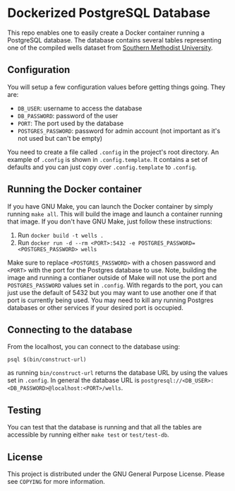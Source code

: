 # Dockerized PostgreSQL Database
This repo enables one to easily create a Docker container running a PostgreSQL database. The database contains several tables representing one of the compiled wells dataset from [Southern Methodist University](http://geothermal.smu.edu/gtda/).

## Configuration
You will setup a few configuration values before getting things going. They are:

* `DB_USER`: username to access the database
* `DB_PASSWORD`: password of the user
* `PORT`: The port used by the database
* `POSTGRES_PASSWORD`: password for admin account (not important as it's not used but can't be empty)

You need to create a file called `.config` in the project's root directory. An example of `.config` is shown in `.config.template`. It contains a set of defaults and you can just copy over `.config.template` to `.config`.

## Running the Docker container
If you have GNU Make, you can launch the Docker container by simply running `make all`. This will build the image and launch a container running that image. If you don't have GNU Make, just follow these instructions:

1. Run `docker build -t wells .`
1. Run `docker run -d --rm <PORT>:5432 -e POSTGRES_PASSWORD=<POSTGRES_PASSWORD> wells`

Make sure to replace `<POSTGRES_PASSWORD>` with a chosen password and `<PORT>` with the port for the Postgres database to use. Note, building the image and running a contianer outside of Make will not use the port and `POSTGRES_PASSWORD` values set in `.config`. With regards to the port, you can just use the default of 5432 but you may want to use another one if that port is currently being used. You may need to kill any running Postgres databases or other services if your desired port is occupied.

## Connecting to the database
From the localhost, you can connect to the database using:

`psql $(bin/construct-url)`

as running `bin/construct-url` returns the database URL by using the values set in `.config`. In general the database URL is `postgresql://<DB_USER>:<DB_PASSWORD>@localhost:<PORT>/wells`.

## Testing
You can test that the database is running and that all the tables are accessible by running either `make test` or `test/test-db`.

## License
This project is distributed under the GNU General Purpose License. Please see `COPYING` for more information.
